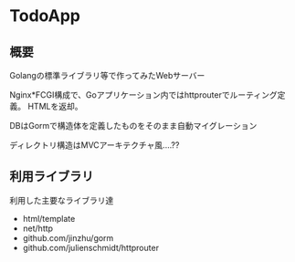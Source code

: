 # TodoApp

## 概要

Golangの標準ライブラリ等で作ってみたWebサーバー

Nginx*FCGI構成で、Goアプリケーション内ではhttprouterでルーティング定義。
HTMLを返却。

DBはGormで構造体を定義したものをそのまま自動マイグレーション

ディレクトリ構造はMVCアーキテクチャ風....??

## 利用ライブラリ

利用した主要なライブラリ達

- html/template
- net/http
- github.com/jinzhu/gorm
- github.com/julienschmidt/httprouter